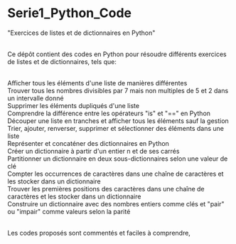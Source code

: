 # Serie1_Python_Code
"Exercices de listes et de dictionnaires en Python" <br> <br>

Ce dépôt contient des codes en Python pour résoudre différents exercices de listes et de dictionnaires, tels que: <br> <br>

Afficher tous les éléments d'une liste de manières différentes <br>
Trouver tous les nombres divisibles par 7 mais non multiples de 5 et 2 dans un intervalle donné <br>
Supprimer les éléments dupliqués d'une liste <br>
Comprendre la différence entre les opérateurs "is" et "==" en Python <br>
Découper une liste en tranches et afficher tous les éléments sauf la gestion <br>
Trier, ajouter, renverser, supprimer et sélectionner des éléments dans une liste <br>
Représenter et concaténer des dictionnaires en Python <br>
Créer un dictionnaire à partir d'un entier n et de ses carrés <br>
Partitionner un dictionnaire en deux sous-dictionnaires selon une valeur de clé <br>
Compter les occurrences de caractères dans une chaîne de caractères et les stocker dans un dictionnaire <br>
Trouver les premières positions des caractères dans une chaîne de caractères et les stocker dans un dictionnaire <br>
Construire un dictionnaire avec des nombres entiers comme clés et "pair" ou "impair" comme valeurs selon la parité <br> <br>

Les codes proposés sont commentés et faciles à comprendre,

